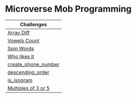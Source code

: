 # Microverse Mob Programming

| Challenges |
| ----|
| [Array Diff](https://www.codewars.com/kata/523f5d21c841566fde000009/solutions/javascript)
| [Vowels Count](https://www.codewars.com/kata/54ff3102c1bad923760001f3/solutions/javascript)
| [Spin Words](https://www.codewars.com/kata/5264d2b162488dc400000001/train/javascript)
| [Who likes it](https://www.codewars.com/kata/5266876b8f4bf2da9b000362)
| [create_phone_number](https://www.codewars.com/kata/525f50e3b73515a6db000b83/train/ruby)
| [descending_order](https://www.codewars.com/kata/5467e4d82edf8bbf40000155)
| [is_isogram](https://www.codewars.com/kata/54ba84be607a92aa900000f1)
| [Multiples of 3 or 5](https://www.codewars.com/kata/514b92a657cdc65150000006)